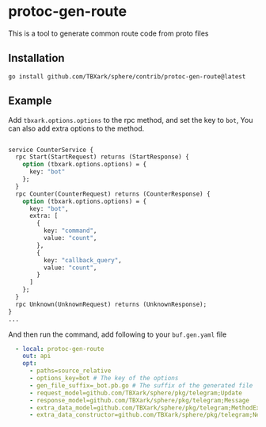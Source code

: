 # protoc-gen-route

This is a tool to generate common route code from proto files

## Installation

```shell
go install github.com/TBXark/sphere/contrib/protoc-gen-route@latest
```

## Example

Add `tbxark.options.options` to the rpc method, and set the key to `bot`, You can also add extra options to the method.

```proto

service CounterService {
  rpc Start(StartRequest) returns (StartResponse) {
    option (tbxark.options.options) = {
      key: "bot"
    };
  }
  rpc Counter(CounterRequest) returns (CounterResponse) {
    option (tbxark.options.options) = {
      key: "bot",
      extra: [
        {
          key: "command",
          value: "count",
        },
        {
          key: "callback_query",
          value: "count",
        }
      ]
    };
  }
  rpc Unknown(UnknownRequest) returns (UnknownResponse);
}
...
```

And then run the command, add following to your `buf.gen.yaml` file

```yaml
  - local: protoc-gen-route
    out: api
    opt:
      - paths=source_relative
      - options_key=bot # The key of the options
      - gen_file_suffix=_bot.pb.go # The suffix of the generated file
      - request_model=github.com/TBXark/sphere/pkg/telegram;Update
      - response_model=github.com/TBXark/sphere/pkg/telegram;Message
      - extra_data_model=github.com/TBXark/sphere/pkg/telegram;MethodExtraData
      - extra_data_constructor=github.com/TBXark/sphere/pkg/telegram;NewMethodExtraData
```

